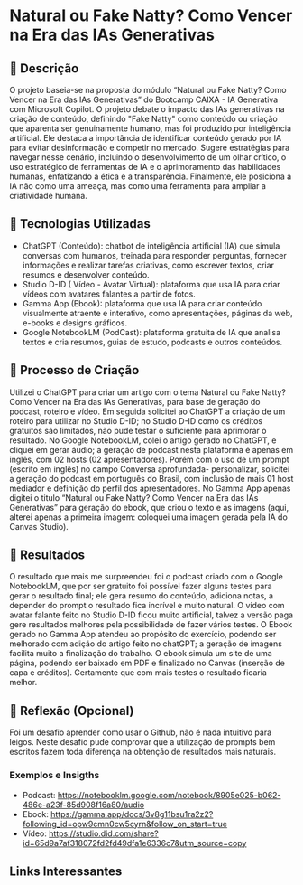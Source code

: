 # Natural ou Fake Natty? Como Vencer na Era das IAs Generativas

## 📒 Descrição
O projeto baseia-se na proposta do módulo “Natural ou Fake Natty? Como Vencer na Era das IAs Generativas” do Bootcamp CAIXA - IA Generativa com Microsoft Copilot.
O projeto debate o impacto das IAs generativas na criação de conteúdo, definindo "Fake Natty" como conteúdo ou criação que aparenta ser genuinamente humano, mas foi produzido por inteligência artificial.  Ele destaca a importância de identificar conteúdo gerado por IA para evitar desinformação e competir no mercado.  Sugere estratégias para navegar nesse cenário, incluindo o desenvolvimento de um olhar crítico, o uso estratégico de ferramentas de IA e o aprimoramento das habilidades humanas, enfatizando a ética e a transparência.  Finalmente, ele posiciona a IA não como uma ameaça, mas como uma ferramenta para ampliar a criatividade humana.


## 🤖 Tecnologias Utilizadas
- ChatGPT (Conteúdo): chatbot de inteligência artificial (IA) que simula conversas com humanos, treinada para responder perguntas, fornecer informações e realizar tarefas criativas, como escrever textos, criar resumos e desenvolver conteúdo.
- Studio D-ID ( Vídeo - Avatar Virtual): plataforma que usa IA para criar vídeos com avatares falantes a partir de fotos.
- Gamma App (Ebook): plataforma que usa IA para criar conteúdo visualmente atraente e interativo, como apresentações, páginas da web, e-books e designs gráficos.
- Google NotebookLM (PodCast): plataforma gratuita de IA que analisa textos e cria resumos, guias de estudo, podcasts e outros conteúdos.

## 🧐 Processo de Criação
Utilizei o ChatGPT para criar um artigo com o tema Natural ou Fake Natty? Como Vencer na Era das IAs Generativas, para base de geração do podcast, roteiro e vídeo.
Em seguida solicitei ao ChatGPT a criação de um roteiro para utilizar no Studio D-ID; no Studio D-ID como os créditos gratuitos são limitados, não pude testar o suficiente para aprimorar o resultado.
No Google NotebookLM, colei o artigo gerado no ChatGPT, e cliquei em gerar áudio; a geração de podcast nesta plataforma é apenas em inglês, com 02 hosts (02 apresentadores). Porém com o uso de um prompt (escrito em inglês) no campo Conversa aprofundada- personalizar, solicitei a geração do podcast em português do Brasil, com inclusão de mais 01 host mediador e definição do perfil dos apresentadores.
No Gamma App apenas digitei o titulo “Natural ou Fake Natty? Como Vencer na Era das IAs Generativas” para geração do ebook, que criou o texto e as imagens (aqui, alterei apenas a primeira imagem: coloquei uma imagem gerada pela IA do Canvas Studio). 

## 🚀 Resultados
O resultado que mais me surpreendeu foi o podcast criado com o Google NotebookLM, que por ser gratuito foi possível fazer alguns testes para gerar o resultado final; ele gera resumo do conteúdo, adiciona notas, a depender do prompt o resultado fica incrível e muito natural.
O vídeo com avatar falante feito no Studio D-ID ficou muito artificial, talvez a versão paga gere resultados melhores pela possibilidade de fazer vários testes.
O Ebook gerado no Gamma App atendeu ao propósito do exercício, podendo ser melhorado com adição do artigo feito no chatGPT; a geração de imagens facilita muito a finalização do trabalho. O ebook simula um site de uma página, podendo ser baixado em PDF e finalizado no Canvas (inserção de capa e créditos). Certamente que com mais testes o resultado ficaria melhor.

## 💭 Reflexão (Opcional)
Foi um desafio aprender como usar o Github, não é nada intuitivo para leigos.
Neste desafio pude comprovar que a utilização de prompts bem escritos fazem toda diferença na obtenção de resultados mais naturais.

### Exemplos e Insigths
- Podcast: https://notebooklm.google.com/notebook/8905e025-b062-486e-a23f-85d908f16a80/audio
- Ebook: https://gamma.app/docs/3v8g11bsu1ra2z2?following_id=opw9cmn0cw5cyrn&follow_on_start=true
- Vídeo: https://studio.did.com/share?id=65d9a7af318072fd2fd49dfa1e6336c7&utm_source=copy

## Links Interessantes


